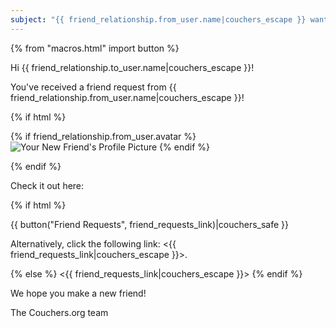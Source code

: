 ```yaml
---
subject: "{{ friend_relationship.from_user.name|couchers_escape }} wants to be your friend on Couchers.org!"
---
```


{% from "macros.html" import button %}

Hi {{ friend_relationship.to_user.name|couchers_escape }}!

You've received a friend request from {{ friend_relationship.from_user.name|couchers_escape }}!

{% if html %}

{% if friend_relationship.from_user.avatar %}
<img src="{{ friend_relationship.from_user.avatar.thumbnail_url|couchers_escape }}" alt="Your New Friend's Profile Picture" >
{% endif %}

{% endif %}

Check it out here:

{% if html %}

{{ button("Friend Requests", friend_requests_link)|couchers_safe }}

Alternatively, click the following link: <{{ friend_requests_link|couchers_escape }}>.

{% else %}
<{{ friend_requests_link|couchers_escape }}>
{% endif %}

We hope you make a new friend!

The Couchers.org team

